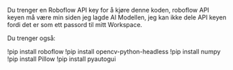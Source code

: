
Du trenger en Roboflow API key for å kjøre denne koden, roboflow API keyen må være min siden jeg lagde AI Modellen, jeg kan ikke dele API keyen fordi det er som ett passord til mitt Workspace.

Du trenger også:

!pip install roboflow
!pip install opencv-python-headless
!pip install numpy
!pip install Pillow
!pip install pyautogui